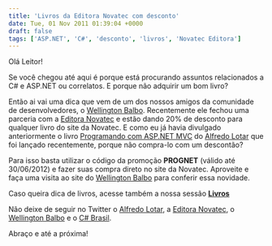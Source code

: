 ```yaml
---
title: 'Livros da Editora Novatec com desconto'
date: Tue, 01 Nov 2011 01:39:04 +0000
draft: false
tags: ['ASP.NET', 'C#', 'desconto', 'livros', 'Novatec Editora']
---
```


Olá Leitor!

Se você chegou até aqui é porque está procurando assuntos relacionados a C# e ASP.NET ou correlatos. E porque não adquirir um bom livro?

Então ai vai uma dica que vem de um dos nossos amigos da comunidade de desenvolvedores, o [Wellington Balbo](http://programandodotnet.wordpress.com). Recentemente ele fechou uma parceria com a [Editora Novatec](http://www.novatec.com.br) e estão dando 20% de desconto para qualquer livro do site da Novatec. E como eu já havia divulgado anteriormente o livro [Programando com ASP.NET MVC](https://raphaelcardoso.com.br/programando-com-asp-net-mvc-editora-novatec/) do [Alfredo Lotar](http://twitter.com/alfredolotar) que foi lançado recentemente, porque não compra-lo com um descontão?

Para isso basta utilizar o código da promoção **PROGNET** (válido até 30/06/2012) e fazer suas compra direto no site da Novatec. Aproveite e faça uma visita ao site do [Wellington Balbo](http://programandodotnet.wordpress.com) para conferir essa novidade.

Caso queira dica de livros, acesse também a nossa sessão [**Livros**](https://raphaelcardoso.com.br/categoria/csharp/livros/)

Não deixe de seguir no Twitter o [Alfredo Lotar](http://twitter.com/alfredolotar), a [Editora Novatec](http://twitter.com/novateceditora), o [Wellington Balbo](http://twitter.com/wellingtonbalbo) e o [C# Brasil](http://twitter.com/csharpbrasil).

Abraço e até a próxima!